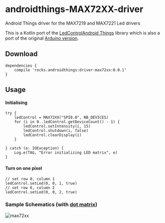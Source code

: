 # androidthings-MAX72XX-driver
Android Things driver for the MAX7219 and MAX7221 Led drivers

This is a Kotlin port of the [LedControlAndroid Things](https://github.com/Nilhcem/ledcontrol-androidthings) 
library which is also a port of the original [Arduino version](https://github.com/digistump/DigistumpArduino).

Download
--------------
```
dependencies {
    compile 'rocks.androidthings:driver-max72xx:0.0.1'
}
```

Usage
--------------

#### Initialising
```
try {
    ledControl = MAX72XX("SPI0.0", NB_DEVICES)
    for (i in 0..ledControl.getDeviceCount() - 1) {
        ledControl.setIntensity(i, 15)
        ledControl.shutdown(i, false)
        ledControl.clearDisplay(i)
    }

} catch (e: IOException) {
    Log.e(TAG, "Error initializing LED matrix", e)
}
```

#### Turn on one pixel
```
// set row 0, column 1
ledControl.setLed(0, 0, 1, true)
// set row 0, column 2
ledControl.setLed(0, 0, 2, true)
```

### Sample Schematics (with [dot matrix](http://amzn.to/2uiDyX6))
![max72xx](https://user-images.githubusercontent.com/221627/27806299-9c378310-6031-11e7-885c-49f00e91848b.png)

